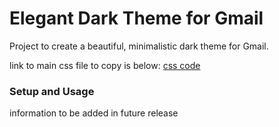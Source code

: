 # Elegant Dark Theme for Gmail

Project to create a beautiful, minimalistic dark theme for Gmail.

link to main css file to copy is below:
[css code](https://raw.githubusercontent.com/JoshKoiro/elegant-dark-gmail/main/src/main.css)

### Setup and Usage

information to be added in future release